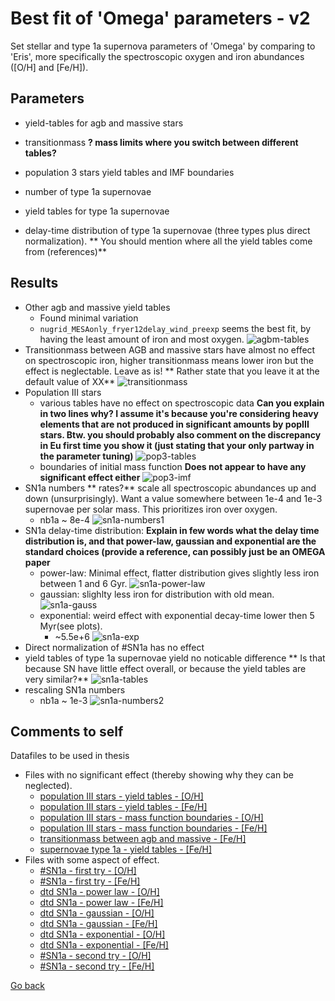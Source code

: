 Best fit of 'Omega' parameters - v2
===========================================

Set stellar and type 1a supernova  parameters of 'Omega' by comparing to 'Eris',
more specifically the spectroscopic oxygen and iron abundances ([O/H] and [Fe/H]).

Parameters
-----------

- yield-tables for agb and massive stars
- transitionmass **? mass limits where you switch between different tables?**
- population 3 stars yield tables and IMF boundaries

- number of type 1a supernovae
- yield tables for type 1a supernovae
- delay-time distribution of type 1a supernovae (three types plus direct normalization).
** You should mention where all the yield tables come from (references)**


Results
--------
- Other agb and massive yield tables
  - Found minimal variation
  - `nugrid_MESAonly_fryer12delay_wind_preexp` seems the best fit, by having the least amount of iron and most oxygen.
  ![agbm-tables](data/star_parameters_v1_n30.png)
- Transitionmass between AGB and massive stars have almost no effect on spectroscopic iron, 
higher transitionmass means lower iron but the effect is neglectable. Leave as is! ** Rather state that you leave it at the default value of XX**
![transitionmass](data/star_parameters_v2_n30.png)
- Population III stars
  - various tables have no effect on spectroscopic data **Can you explain in two lines why? I assume it's because you're considering heavy elements that are not produced in significant amounts by popIII stars. Btw. you should probably also comment on the discrepancy in Eu first time you show it (just stating that your only partway in the parameter tuning)**
  ![pop3-tables](data/star_parameters_v3_n300.png)
  - boundaries of initial mass function **Does not appear to have any significant effect either**
  ![pop3-imf](data/star_parameters_v4_n300.png)
- SN1a numbers ** rates?** scale all spectroscopic abundances up and down (unsurprisingly). Want a value somewhere between 1e-4 and 1e-3 supernovae per solar mass. This prioritizes iron over oxygen.
  - nb1a ~ 8e-4
![sn1a-numbers1](data/sn1a_parameters_v1_spectro_n30.png) 
- SN1a delay-time distribution: **Explain in few words what the delay time distribution is, and that power-law, gaussian and exponential are the standard choices (provide a reference, can possibly just be an OMEGA paper**
  - power-law: Minimal effect, flatter distribution gives slightly less iron between 1 and 6 Gyr.
  ![sn1a-power-law](data/sn1a_parameters_v2_powerlaw_spectro_n30.png)
  - gaussian: slighlty less iron for distribution with old mean.
  ![sn1a-gauss](data/sn1a_parameters_v2_gauss_spectro_n30.png)
  - exponential: weird effect with exponential decay-time lower then 5 Myr(see plots).
    - ~5.5e+6
  ![sn1a-exp](data/sn1a_parameters_v2_exp_spectro_n30.png) 
- Direct normalization of \#SN1a has no effect
- yield tables of type 1a supernovae yield no noticable difference ** Is that because SN have little effect overall, or because the yield tables are very similar?**
![sn1a-tables](data/sn1a_parameters_v3_spectro_n30.png)
- rescaling SN1a numbers
  - nb1a ~ 1e-3
  ![sn1a-numbers2](data/sn1a_parameters_v4_spectro_n30.png) 


Comments to self
------------------
Datafiles to be used in thesis
 - Files with no significant effect (thereby showing why they can be neglected).
   - [population III stars - yield tables - [O/H]](data/star_parameters_v3_0_n300_explanatory.txt)
   - [population III stars - yield tables - [Fe/H]](data/star_parameters_v3_1_n300_explanatory.txt)
   - [population III stars - mass function boundaries - [O/H]](data/star_parameters_v4_0_n300_explanatory.txt)
   - [population III stars - mass function boundaries - [Fe/H]](data/star_parameters_v4_1_n300_explanatory.txt)
   - [transitionmass between agb and massive - [Fe/H]](data/star_parameters_v2_1_n30_explanatory.txt)
   - [supernovae type 1a - yield tables - [Fe/H]](data/sn1a_parameters_v3_spectro_1_n30_explanatory.txt)
 - Files with some aspect of effect.
   - [\#SN1a - first try - [O/H]](data/sn1a_parameters_v1_spectro_0_n30_explanatory.txt)
   - [\#SN1a - first try - [Fe/H]](data/sn1a_parameters_v1_spectro_1_n30_explanatory.txt)
   - [dtd SN1a - power law - [O/H]](data/sn1a_parameters_v2_powerlaw_spectro_0_n30_explanatory.txt)
   - [dtd SN1a - power law - [Fe/H]](data/sn1a_parameters_v2_powerlaw_spectro_1_n30_explanatory.txt)
   - [dtd SN1a - gaussian - [O/H]](data/sn1a_parameters_v2_gauss_spectro_0_n30_explanatory.txt)
   - [dtd SN1a - gaussian - [Fe/H]](data/sn1a_parameters_v2_gauss_spectro_1_n30_explanatory.txt)
   - [dtd SN1a - exponential - [O/H]](data/sn1a_parameters_v2_exp_spectro_0_n30_explanatory.txt)
   - [dtd SN1a - exponential - [Fe/H]](data/sn1a_parameters_v2_exp_spectro_1_n30_explanatory.txt)
   - [\#SN1a - second try - [O/H]](data/sn1a_parameters_v4_spectro_0_n30_explanatory.txt)
   - [\#SN1a - second try - [Fe/H]](data/sn1a_parameters_v4_spectro_1_n30_explanatory.txt)

[Go back](../README.md)

